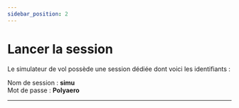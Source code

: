 ```yaml
---
sidebar_position: 2
---
```


# Lancer la session

Le simulateur de vol possède une session dédiée dont voici les identifiants :

Nom de session : **simu** <br/>
Mot de passe : **Polyaero**

---


